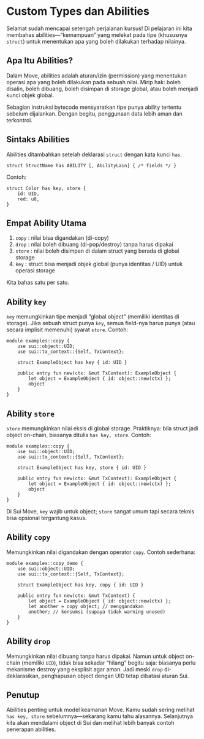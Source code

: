 # Custom Types dan Abilities

Selamat sudah mencapai setengah perjalanan kursus! Di pelajaran ini kita membahas abilities—“kemampuan” yang melekat pada tipe (khususnya `struct`) untuk menentukan apa yang boleh dilakukan terhadap nilainya.

## Apa Itu Abilities?

Dalam Move, abilities adalah aturan/izin (permission) yang menentukan operasi apa yang boleh dilakukan pada sebuah nilai. Mirip hak: boleh disalin, boleh dibuang, boleh disimpan di storage global, atau boleh menjadi kunci objek global.

Sebagian instruksi bytecode mensyaratkan tipe punya ability tertentu sebelum dijalankan. Dengan begitu, penggunaan data lebih aman dan terkontrol.

## Sintaks Abilities

Abilities ditambahkan setelah deklarasi `struct` dengan kata kunci `has`.

```
struct StructName has ABILITY [, AbilityLain] { /* fields */ }
```

Contoh:

```
struct Color has key, store {
	id: UID,
	red: u8,
}
```

## Empat Ability Utama

1. `copy`  : nilai bisa digandakan (di-copy)
2. `drop`  : nilai boleh dibuang (di-pop/destroy) tanpa harus dipakai
3. `store` : nilai boleh disimpan di dalam struct yang berada di global storage
4. `key`   : struct bisa menjadi objek global (punya identitas / UID) untuk operasi storage

Kita bahas satu per satu.

## Ability `key`

`key` memungkinkan tipe menjadi “global object” (memiliki identitas di storage). Jika sebuah struct punya `key`, semua field-nya harus punya (atau secara implisit memenuhi) syarat `store`. Contoh:

```
module examples::copy {
	use sui::object::UID;
	use sui::tx_context::{Self, TxContext};

	struct ExampleObject has key { id: UID }

	public entry fun new(ctx: &mut TxContext): ExampleObject {
		let object = ExampleObject { id: object::new(ctx) };
		object
	}
}
```

## Ability `store`

`store` memungkinkan nilai eksis di global storage. Praktiknya: bila struct jadi object on-chain, biasanya ditulis `has key, store`. Contoh:

```
module examples::copy {
	use sui::object::UID;
	use sui::tx_context::{Self, TxContext};

	struct ExampleObject has key, store { id: UID }

	public entry fun new(ctx: &mut TxContext): ExampleObject {
		let object = ExampleObject { id: object::new(ctx) };
		object
	}
}
```

Di Sui Move, `key` wajib untuk object; `store` sangat umum tapi secara teknis bisa opsional tergantung kasus.

## Ability `copy`

Memungkinkan nilai digandakan dengan operator `copy`. Contoh sederhana:

```
module examples::copy_demo {
	use sui::object::UID;
	use sui::tx_context::{Self, TxContext};

	struct ExampleObject has key, copy { id: UID }

	public entry fun new(ctx: &mut TxContext) {
		let object = ExampleObject { id: object::new(ctx) };
		let another = copy object; // menggandakan
		another; // konsumsi (supaya tidak warning unused)
	}
}
```

## Ability `drop`

Memungkinkan nilai dibuang tanpa harus dipakai. Namun untuk object on-chain (memiliki `UID`), tidak bisa sekadar “hilang” begitu saja: biasanya perlu mekanisme destroy yang eksplisit agar aman. Jadi meski `drop` di-deklarasikan, penghapusan object dengan UID tetap dibatasi aturan Sui.

## Penutup

Abilities penting untuk model keamanan Move. Kamu sudah sering melihat `has key, store` sebelumnya—sekarang kamu tahu alasannya. Selanjutnya kita akan mendalami object di Sui dan melihat lebih banyak contoh penerapan abilities.